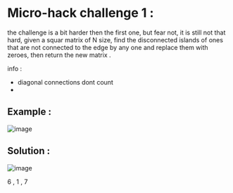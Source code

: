 # Micro-hack challenge 1 : 
the challenge is a bit harder then the first one, but fear not, it is still not that hard, given a squar matrix of N size, find the disconnected islands of ones that are not connected to the edge by any one and replace them with zeroes, then return the new matrix  .

info : 
- diagonal connections dont count 
- 
## Example :



![image](https://user-images.githubusercontent.com/48186577/135146199-e67cfe39-fe89-4606-98b2-0070b52f7d16.png)


## Solution :
![image](https://user-images.githubusercontent.com/48186577/135146777-548811e8-aad7-49f5-a0a5-45628c90c07d.png)

6 , 1 , 7 

